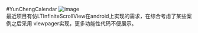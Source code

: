 #YunChengCalendar
![image](https://github.com/liqiangmob/-LTInfiniteScrollView/gif/flip.gif)  
最近项目有仿LTInfiniteScrollView在android上实现的需求，在综合考虑了某些案例之后采用 viewpager实现，更多功能性代码不便展示。
